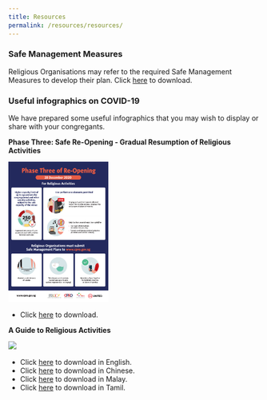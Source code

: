 ```yaml
---
title: Resources
permalink: /resources/resources/
---
```

### Safe Management Measures

Religious Organisations may refer to the required Safe Management Measures to develop their plan. Click [here](/media/ResumptionofReligiousActivitiesPhase3Advisoryv1.pdf) to download.


### Useful infographics on COVID-19

We have prepared some useful infographics that you may wish to display or share with your congregants.

**Phase Three: Safe Re-Opening - Gradual Resumption of Religious Activities** 

[<img src="/media/PhaseThreeInfographics.jpg" width="200"/>](/media/PhaseThreeInfographics.jpg)

* Click [here](/media/PhaseThreeInfographics.jpg) to download.


**A Guide to Religious Activities** 

[<img src="/images/Infographic2.JPG" width="200"/>](/images/Infographic2.JPG)

* Click [here](/media/FA_200427_MCCY_IRCCSG_CircuitBreaker_EN.pdf) to download in English.
* Click [here](/media/FA_200427_MCCY_IRCCSG_CircuitBreaker_CN.pdf) to download in Chinese.
* Click [here](/media/FA_200427_MCCY_IRCCSG_CircuitBreaker_ML.pdf) to download in Malay.
* Click [here](/media/FA_200427_MCCY_IRCCSG_CircuitBreaker_TM.pdf) to download in Tamil.



